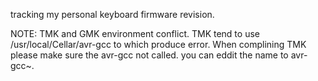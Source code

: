 tracking my personal keyboard firmware revision.

NOTE: TMK and GMK environment conflict. TMK tend to use /usr/local/Cellar/avr-gcc to which produce error. 
When complining TMK please make sure the avr-gcc not called. you can eddit the name to avr-gcc~.
